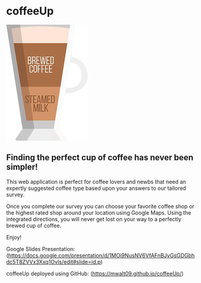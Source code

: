 # coffeeUp
![alt tag](assets/Images/coffeeTypes/auLait.png)
## Finding the perfect cup of coffee has never been simpler!

This web application is perfect for coffee lovers and newbs that need an expertly suggested coffee type based upon your answers to our tailored survey.  

Once you complete our survey you can choose your favorite coffee shop or the highest rated shop around your location using Google Maps.  Using the integrated directions, you will never get lost on your way to a perfectly brewed cup of coffee.

Enjoy!

Google Slides Presentation:
(https://docs.google.com/presentation/d/1MOi9NusNV6VfAFnBJvGsGDGbhdc5T8ZVVx3Xxq1Ovls/edit#slide=id.p)

coffeeUp deployed using GitHub:
(https://mwalt09.github.io/coffeeUp/)
